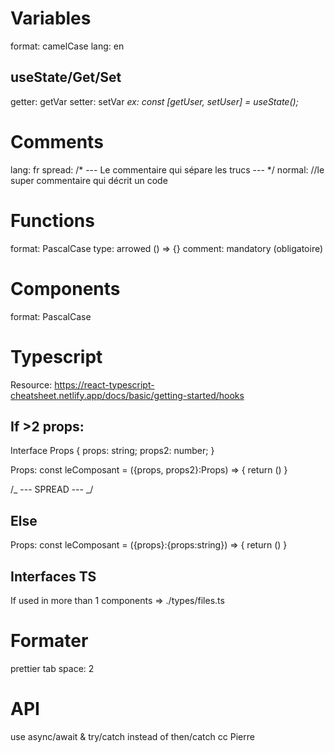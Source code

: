 # Variables

format: camelCase
lang: en

## useState/Get/Set

getter: getVar
setter: setVar
_ex: const [getUser, setUser] = useState();_

# Comments

lang: fr
spread: /\* --- Le commentaire qui sépare les trucs --- \*/
normal: //le super commentaire qui décrit un code

# Functions

format: PascalCase
type: arrowed () => {}
comment: mandatory (obligatoire)

# Components

format: PascalCase

# Typescript

Resource:
https://react-typescript-cheatsheet.netlify.app/docs/basic/getting-started/hooks

## If >2 props:

Interface Props {
props: string;
props2: number;
}

Props: const leComposant = ({props, props2}:Props) => {
return ()
}

/_ --- SPREAD --- _/

## Else

Props: const leComposant = ({props}:{props:string}) => {
return ()
}

## Interfaces TS

If used in more than 1 components => ./types/files.ts

# Formater

prettier
tab space: 2

# API

use async/await & try/catch instead of then/catch
cc Pierre
